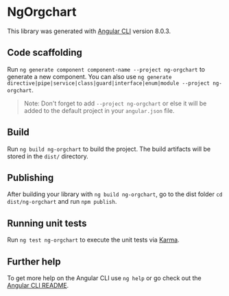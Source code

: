 # NgOrgchart

This library was generated with [Angular CLI](https://github.com/angular/angular-cli) version 8.0.3.

## Code scaffolding

Run `ng generate component component-name --project ng-orgchart` to generate a new component. You can also use `ng generate directive|pipe|service|class|guard|interface|enum|module --project ng-orgchart`.
> Note: Don't forget to add `--project ng-orgchart` or else it will be added to the default project in your `angular.json` file. 

## Build

Run `ng build ng-orgchart` to build the project. The build artifacts will be stored in the `dist/` directory.

## Publishing

After building your library with `ng build ng-orgchart`, go to the dist folder `cd dist/ng-orgchart` and run `npm publish`.

## Running unit tests

Run `ng test ng-orgchart` to execute the unit tests via [Karma](https://karma-runner.github.io).

## Further help

To get more help on the Angular CLI use `ng help` or go check out the [Angular CLI README](https://github.com/angular/angular-cli/blob/master/README.md).

